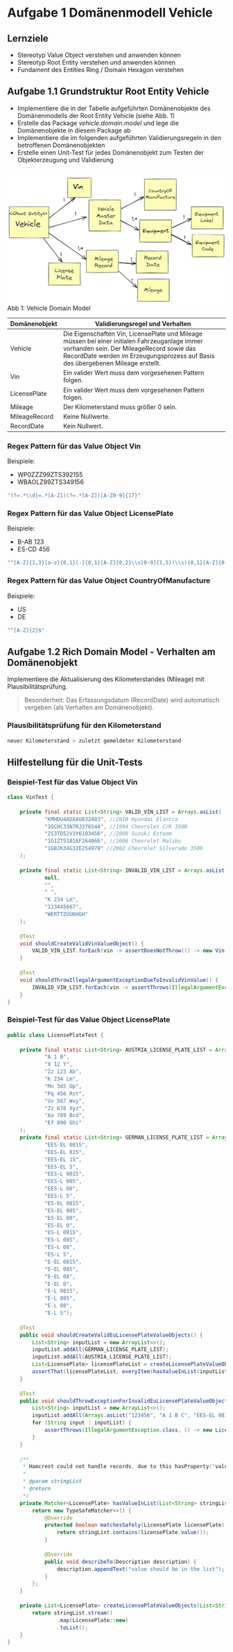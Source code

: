 # Aufgabe 1 Domänenmodell Vehicle

## Lernziele

- Stereotyp Value Object verstehen und anwenden können
- Stereotyp Root Entity verstehen und anwenden können
- Fundament des Entities Ring / Domain Hexagon verstehen

## Aufgabe 1.1 Grundstruktur Root Entity Vehicle
- Implementiere die in der Tabelle aufgeführten Domänenobjekte des Domänenmodells der Root Entity Vehicle (siehe Abb. 1)  
- Erstelle das Package <i>vehicle.domain.model</i> und lege die Domänenobjekte in diesem Package ab
- Implementiere die im folgenden aufgeführten Validierungsregeln in den betroffenen Domänenobjekten
- Erstelle einen Unit-Test für jedes Domänenobjekt zum Testen der Objekterzeugung und Validierung

 ![Vehicle Domain Model](../img/vehicle-domain-model.png)
 Abb 1: Vehicle Domain Model

| Domänenobjekt | Validierungsregel und Verhalten                                                                                                                                                                                                |
|---------------|--------------------------------------------------------------------------------------------------------------------------------------------------------------------------------------------------------------------------------|
| Vehicle       | Die Eigenschaften Vin, LicensePlate und Mileage müssen bei einer initialen Fahrzeuganlage immer vorhanden sein. Der MileageRecord sowie das RecordDate werden im Erzeugungsprozess auf Basis des übergebenen Mileage erstellt. |
| Vin           | Ein valider Wert muss dem vorgesehenen Pattern folgen.                                                                                                                                                                         |
| LicensePlate  | Ein valider Wert muss dem vorgesehenen Pattern folgen.                                                                                                                                                                         |
| Mileage       | Der Kilometerstand muss größer 0 sein.                                                                                                                                                                                         |
| MileageRecord | Keine Nullwerte.                                                                                                                                                                                                               |
| RecordDate    | Kein Nullwert.                                                                                                                                                                                                                 |


### Regex Pattern für das Value Object Vin

Beispiele:

- WP0ZZZ99ZTS392155
- WBAOLZ99ZTS349156

 ```java
 "(?=.*\\d|=.*[A-Z])(?=.*[A-Z])[A-Z0-9]{17}"
 ```
   
### Regex Pattern für das Value Object LicensePlate
   
Beispiele:

- B-AB 123 
- ES-CD 456

```java
"^[A-Z]{1,3}[a-z]{0,1}[-]{0,1}[A-Z]{0,2}\\s[0-9]{1,5}(\\s){0,1}[A-Z]{0,1}[a-z]{0,2}$"
```

### Regex Pattern für das Value Object CountryOfManufacture

Beispiele:

- US 
- DE

```java
"^[A-Z]{2}$"
```

## Aufgabe 1.2 Rich Domain Model - Verhalten am Domänenobjekt

Implementiere die Aktualisierung des Kilometerstandes (Mileage) mit Plausibilitätsprüfung.

> Besonderheit:
> Das Erfassungsdatum (RecordDate) wird automatisch vergeben (als Verhalten am Domänenobjekt).

### Plausibilitätsprüfung für den Kilometerstand

```java
neuer Kilometerstand > zuletzt gemeldeter Kilometerstand
```

## Hilfestellung für die Unit-Tests

### Beispiel-Test für das Value Object Vin

```java
class VinTest {

    private final static List<String> VALID_VIN_LIST = Arrays.asList(
            "KMHDU4ADXAU832403", //2010 Hyundai Elantra
            "1GCHC33N7RJ376544", //1994 Chevrolet C/K 3500
            "2S3TD52V3Y6103456", //2000 Suzuki Esteem
            "1G1ZT51816F264066", //2006 Chevrolet Malibu
            "1GBJK34G32E254979" //2002 Chevrolet Silverado 3500
    );

    private final static List<String> INVALID_VIN_LIST = Arrays.asList(
            null,
            "",
            " ",
            "K 234 Lm",
            "123445667",
            "WERTTZUUKHGH"
    );

    @Test
    void shouldCreateValidVinValueObject() {
        VALID_VIN_LIST.forEach(vin -> assertDoesNotThrow(() -> new Vin(vin)));
    }

    @Test
    void shouldThrowIllegalArgumentExceptionDueToInvalidVinValue() {
        INVALID_VIN_LIST.forEach(vin -> assertThrows(IllegalArgumentException.class, () -> new Vin(vin)));
    }
}
```

### Beispiel-Test für das Value Object LicensePlate

```java
public class LicensePlateTest {

    private final static List<String> AUSTRIA_LICENSE_PLATE_LIST = Arrays.asList(
            "A 1 B",
            "X 12 Y",
            "Zz 123 Ab",
            "K 234 Lm",
            "Mn 345 Op",
            "Pq 456 Rst",
            "Uv 567 Wxy",
            "Zz 678 Xyz",
            "Aa 789 Bcd",
            "Ef 890 Ghi"
    );
    private final static List<String> GERMAN_LICENSE_PLATE_LIST = Arrays.asList(
            "EES-EL 0815",
            "EES-EL 815",
            "EES-EL 15",
            "EES-EL 5",
            "EES-L 0815",
            "EES-L 085",
            "EES-L 08",
            "EES-L 5",
            "ES-EL 0815",
            "ES-EL 085",
            "ES-EL 08",
            "ES-EL 0",
            "ES-L 0815",
            "ES-L 085",
            "ES-L 08",
            "ES-L 5",
            "E-EL 0815",
            "E-EL 085",
            "E-EL 08",
            "E-EL 0",
            "E-L 0815",
            "E-L 085",
            "E-L 08",
            "E-L 5");

    @Test
    public void shouldCreateValidEuLicensePlateValueObjects() {
        List<String> inputList = new ArrayList<>();
        inputList.addAll(GERMAN_LICENSE_PLATE_LIST);
        inputList.addAll(AUSTRIA_LICENSE_PLATE_LIST);
        List<LicensePlate> licensePlateList = createLicensePlateValueObjects(inputList);
        assertThat(licensePlateList, everyItem(hasValueInList(inputList)));
    }

    @Test
    public void shouldThrowExceptionForInvalidEuLicensePlateValueObjects() {
        List<String> inputList = new ArrayList<>();
        inputList.addAll(Arrays.asList("123456", "A 1 B C", "EES-EL 0815 123"));
        for (String input : inputList) {
            assertThrows(IllegalArgumentException.class, () -> new LicensePlate(input));
        }
    }

    /**
     * Hamcrest could not handle records, due to this hasProperty("value", inList(stringList()) does not work
     *
     * @param stringList
     * @return
     */
    private Matcher<LicensePlate> hasValueInList(List<String> stringList) {
        return new TypeSafeMatcher<>() {
            @Override
            protected boolean matchesSafely(LicensePlate licensePlate) {
                return stringList.contains(licensePlate.value());
            }

            @Override
            public void describeTo(Description description) {
                description.appendText("value should be in the list");
            }
        };
    }

    private List<LicensePlate> createLicensePlateValueObjects(List<String> stringList) {
        return stringList.stream()
                .map(LicensePlate::new)
                .toList();
    }
}
```